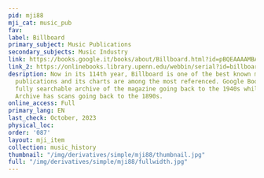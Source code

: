 ```yaml
---
pid: mji88
mji_cat: music_pub
fav: 
label: Billboard
primary_subject: Music Publications
secondary_subjects: Music Industry
link: https://books.google.it/books/about/Billboard.html?id=pBQEAAAAMBAJ&redir_esc=y
link_2: https://onlinebooks.library.upenn.edu/webbin/serial?id=billboard
desription: Now in its 114th year, Billboard is one of the best known music industry
  publications and its charts are among the most referenced. Google Books offers a
  fully searchable archive of the magazine going back to the 1940s while the Internet
  Archive has scans going back to the 1890s.
online_access: Full
primary_lang: EN
last_check: October, 2023
physical_loc: 
order: '087'
layout: mji_item
collection: music_history
thumbnail: "/img/derivatives/simple/mji88/thumbnail.jpg"
full: "/img/derivatives/simple/mji88/fullwidth.jpg"
---
```

